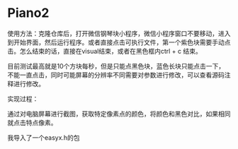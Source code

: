 # Piano2

使用方法：克隆仓库后，打开微信钢琴块小程序，微信小程序窗口不要移动，进入到开始界面，然后运行程序。或者直接点击可执行文件，第一个紫色块需要手动点击。怎么结束的话，直接在visual结束，或者在黑色框内ctrl + c 结束。

目前测试最高就是10个方块每秒，但是只能点黑色块，蓝色长块只能点击一下，不能一直点击，同时可能屏幕的分辨率不同需要对参数进行修改，可以查看源码注释进行修改。



实现过程：

通过对电脑屏幕进行截图，获取特定像素点的颜色，将颜色和黑色对比，如果相同就点击特点像素。



我导入了一个easyx.h的包





